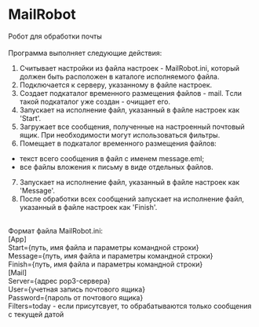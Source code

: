# MailRobot
Робот для обработки почты<br>
<br>
Программа выполняет следующие действия:<br>
1. Считывает настройки из файла настроек - MailRobot.ini, который должен быть расположен в каталоге исполняемого файла.<br>
2. Подключается к серверу, указанному в файле настроек.<br>
3. Создает подкаталог временного размещения файлов - mail. Tсли такой подкаталог уже создан - очищает его.<br>
4. Запускает на исполнение файл, указанный в файле настроек как 'Start'.<br>
5. Загружает все сообщения, полученные на настроенный почтовый ящик. При необходимости могут использоваться фильтры.<br>
6. Помещает в подкаталог временного размещения файлов:<br>
  - текст всего сообщения в файл с именем message.eml;<br>
  - все файлы вложения к письму в виде отдельных файлов.<br>
7. Запускает на исполнение файл, указанный в файле настроек как 'Message'.<br>
8. После обработки всех сообщений запускает на исполнение файл, указанный в файле настроек как 'Finish'.<br>
<br>
Формат файла MailRobot.ini:<br>
[App]<br>
Start={путь, имя файла и параметры командной строки}<br>
Message={путь, имя файла и параметры командной строки}<br>
Finish={путь, имя файла и параметры командной строки}<br>
[Mail]<br>
Server={адрес pop3-сервера}<br>
User={учетная запись почтового ящика}<br>
Password={пароль от почтового ящика}<br>
Filters=today - если присутсвует, то обрабатываются только сообщения с текущей датой
